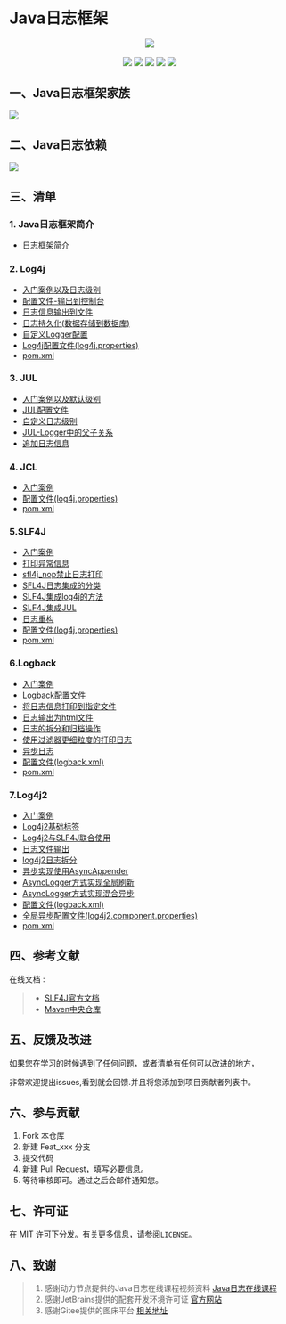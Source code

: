 # Java日志框架

<center>
<img src="https://gitee.com/YunboCheng/imageBad/raw/master/image/%E8%AF%AD%E8%A8%80.jpg" >
</center>


<br>

<div align="center">
    <img src="https://img.shields.io/badge/log4j-Apache-mediumslateblue">    
    <img src="https://img.shields.io/badge/JUL-JDK提供-mediumslateblue">    
    <img src="https://img.shields.io/badge/SLF4J-门面技术-mediumslateblue">
    <img src="https://img.shields.io/badge/Logback-信息-mediumslateblue">
    <img src="https://img.shields.io/badge/log4j2-日志框架-mediumslateblue">
<br>

</div>

## 一、Java日志框架家族

![](https://gitee.com/YunboCheng/imageBad/raw/master/image/%E6%97%A5%E5%BF%97.jpg)

## 二、Java日志依赖

![](https://gitee.com/YunboCheng/imageBad/raw/master/image/%E6%97%A5%E5%BF%97%E6%A1%86%E6%9E%B6.png)

## 三、清单

### 1. Java日志框架简介

- [日志框架简介](./日志介绍.md)

### 2. Log4j

- [入门案例以及日志级别](Log4jTest/src/main/java/com/yunbocheng/入门案例以及日志级别.java)
- [配置文件-输出到控制台](Log4jTest/src/main/java/com/yunbocheng/配置文件_输出到控制台.java)
- [日志信息输出到文件](Log4jTest/src/main/java/com/yunbocheng/日志信息输出到文件.java)
- [日志持久化(数据存储到数据库)](Log4jTest/src/main/java/com/yunbocheng/日志持久化_将数据存储到数据库.java)
- [自定义Logger配置](Log4jTest/src/main/java/com/yunbocheng/自定义Logger配置.java)
- [Log4j配置文件(log4j.properties)](Log4jTest/src/main/resources/log4j.properties)
- [pom.xml](Log4jTest/pom.xml)

### 3. JUL

-	[入门案例以及默认级别](./JUL/src/com/yunbocheng/JUL/入门以及默认级别展示.java)
-	[JUL配置文件](./JUL/src/com/yunbocheng/JUL/JUL配置文件.java)
-	[自定义日志级别](./JUL/src/com/yunbocheng/JUL/追加日志信息.java)
-	[JUL-Logger中的父子关系](./JUL/src/com/yunbocheng/JUL/JULLogger中的父子关系.java)
-	[追加日志信息](./JUL/src/com/yunbocheng/JUL/追加日志信息.java)

### 4. JCL

- [入门案例](JCL/src/main/java/com/yunbocheng/入门案例.java)
- [配置文件(log4j.properties)](JCL/src/main/resources/log4j.properties)
- [pom.xml](JCL/pom.xml)

### 5.SLF4J

- [入门案例](SLF4J/src/main/java/com/yumbocheng/入门案例.java)
- [打印异常信息](SLF4J/src/main/java/com/yumbocheng/打印异常信息.java)
- [sfl4j_nop禁止日志打印](SLF4J/src/main/java/com/yumbocheng/sfl4j_nop禁止日志打印.java)
- [SFL4J日志集成的分类](SLF4J/src/main/java/com/yumbocheng/SFL4J日志集成的分类.java)
- [SLF4J集成log4j的方法](SLF4J/src/main/java/com/yumbocheng/SLF4J集成log4j的方法.java)
- [SLF4J集成JUL](SLF4J/src/main/java/com/yumbocheng/SLF4J集成JUL.java)
- [日志重构](SLF4J/src/main/java/com/yumbocheng/日志重构.java)
- [配置文件(log4j.properties)](SLF4J/src/main/resources/log4j.properties)
- [pom.xml](SLF4J/pom.xml)

### 6.Logback

- [入门案例](Logback/src/main/java/com/yunbocheng/入门案列.java)
- [Logback配置文件](Logback/src/main/java/com/yunbocheng/Logback配置文件.java)
- [将日志信息打印到指定文件](Logback/src/main/java/com/yunbocheng/将日志信息打印到指定文件.java)
- [日志输出为html文件](Logback/src/main/java/com/yunbocheng/日志输出为html文件.java)
- [日志的拆分和归档操作](Logback/src/main/java/com/yunbocheng/日志的拆分和归档操作.java)
- [使用过滤器更细粒度的打印日志](Logback/src/main/java/com/yunbocheng/使用过滤器更细粒度的打印日志.java)
- [异步日志](Logback/src/main/java/com/yunbocheng/异步日志.java)
- [配置文件(logback.xml)](Logback/src/main/resources/logback.xml)
- [pom.xml](Logback/pom.xml)

### 7.Log4j2

- [入门案例](Log4j2/src/main/java/com/yunbocheng/入门案例.java)
- [Log4j2基础标签](Log4j2/src/main/java/com/yunbocheng/Log4j2基础标签.java)
- [Log4j2与SLF4J联合使用](Log4j2/src/main/java/com/yunbocheng/Log4j2与SLF4J联合使用.java)
- [日志文件输出](Log4j2/src/main/java/com/yunbocheng/日志文件输出.java)
- [log4j2日志拆分](Log4j2/src/main/java/com/yunbocheng/log4j2日志拆分.java)
- [异步实现使用AsyncAppender](Log4j2/src/main/java/com/yunbocheng/异步实现使用AsyncAppender.java)
- [AsyncLogger方式实现全局刷新](Log4j2/src/main/java/com/yunbocheng/AsyncLogger方式实现全局刷新.java)
- [AsyncLogger方式实现混合异步](Log4j2/src/main/java/com/yunbocheng/AsyncLogger方式实现混合异步.java)
- [配置文件(logback.xml)](Log4j2/src/main/resources/log4j2.xml)
- [全局异步配置文件(log4j2.component.properties)](Log4j2/src/main/resources/log4j2.component.properties)
- [pom.xml](Log4j2/pom.xml)


## 四、参考文献

在线文档 :

> - [SLF4J官方文档](http://www.slf4j.org/)
> - [Maven中央仓库](https://mvnrepository.com/)


## 五、反馈及改进

如果您在学习的时候遇到了任何问题，或者清单有任何可以改进的地方，

非常欢迎提出issues,看到就会回馈.并且将您添加到项目贡献者列表中。

## 六、参与贡献

1. Fork 本仓库
2. 新建 Feat_xxx 分支
3. 提交代码
4. 新建 Pull Request，填写必要信息。
5. 等待审核即可。通过之后会邮件通知您。

## 七、许可证

在 MIT 许可下分发。有关更多信息，请参阅[`LICENSE`](./LICENSE)。

## 八、致谢

>  1. 感谢动力节点提供的Java日志在线课程视频资料 [Java日志在线课程](https://www.bilibili.com/video/BV1Mb4y1Z74W)
>  2. 感谢JetBrains提供的配套开发环境许可证 [官方网站](https://www.jetbrains.com/)
>  3. 感谢Gitee提供的图床平台 [相关地址](https://gitee.com/YunboCheng/imageBad)

